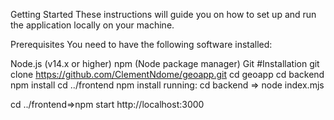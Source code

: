 Getting Started
These instructions will guide you on how to set up and run the application locally on your machine.

Prerequisites
You need to have the following software installed:

Node.js (v14.x or higher)
npm (Node package manager)
Git
#Installation
git clone https://github.com/ClementNdome/geoapp.git
cd geoapp
  cd backend
  npm install
  cd ../frontend
  npm install
running:
cd backend => node index.mjs

cd ../frontend=>npm start
http://localhost:3000

